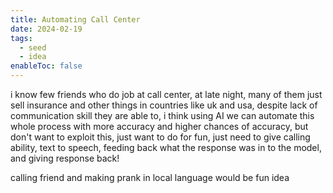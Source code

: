 ```yaml
---
title: Automating Call Center
date: 2024-02-19
tags:
  - seed
  - idea
enableToc: false
---
```

i know few friends who do job at call center, at late night, many of them just sell insurance and other things in countries like uk and usa, despite lack of communication skill they are able to, i think using AI we can automate this whole process with more accuracy and higher chances of accuracy, but don't want to exploit this, just want to do for fun, just need to give calling ability, text to speech, feeding back what the response was in to the model, and giving response back!

calling friend and making prank in local language would be fun idea